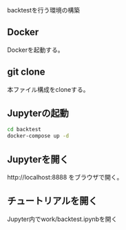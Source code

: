backtestを行う環境の構築

## Docker 

Dockerを起動する。

## git clone

本ファイル構成をcloneする。

## Jupyterの起動

```bash
cd backtest
docker-compose up -d
```

## Jupyterを開く

http://localhost:8888 をブラウザで開く。

## チュートリアルを開く

Jupyter内でwork/backtest.ipynbを開く
